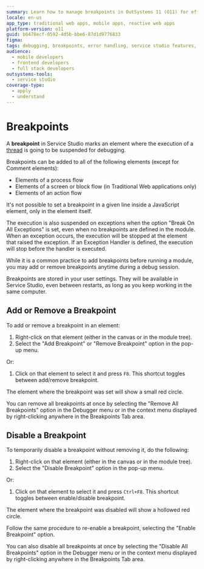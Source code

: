 ```yaml
---
summary: Learn how to manage breakpoints in OutSystems 11 (O11) for effective debugging of process flows, screen flows, and action flows.
locale: en-us
app_type: traditional web apps, mobile apps, reactive web apps
platform-version: o11
guid: b6478ecf-0592-4d5b-bbe6-87d1d9776833
figma:
tags: debugging, breakpoints, error handling, service studio features, outsystems development
audience:
  - mobile developers
  - frontend developers
  - full stack developers
outsystems-tools:
  - service studio
coverage-type:
  - apply
  - understand
---
```


# Breakpoints

A **breakpoint** in Service Studio marks an element where the execution of a [thread](<threads.md>) is going to be suspended for debugging. 

Breakpoints can be added to all of the following elements (except for Comment elements):

* Elements of a process flow
* Elements of a screen or block flow (in Traditional Web applications only)
* Elements of an action flow

It's not possible to set a breakpoint in a given line inside a JavaScript element, only in the element itself.

The execution is also suspended on exceptions when the option "Break On All Exceptions" is set, even when no breakpoints are defined in the module. When an exception occurs, the execution will be stopped at the element that raised the exception. If an Exception Handler is defined, the execution will stop before the handler is executed.

While it is a common practice to add breakpoints before running a module, you may add or remove breakpoints anytime during a debug session.

Breakpoints are stored in your user settings. They will be available in Service Studio, even between restarts, as long as you keep working in the same computer.


## Add or Remove a Breakpoint

To add or remove a breakpoint in an element:

1. Right-click on that element (either in the canvas or in the module tree).
1. Select the "Add Breakpoint" or "Remove Breakpoint" option in the pop-up menu. 

Or:

1. Click on that element to select it and press `F8`. This shortcut toggles between add/remove breakpoint. 

The element where the breakpoint was set will show a small red circle.

You can remove all breakpoints at once by selecting the "Remove All Breakpoints" option in the Debugger menu or in the context menu displayed by right-clicking anywhere in the Breakpoints Tab area.


## Disable a Breakpoint

To temporarily disable a breakpoint without removing it, do the following:

1. Right-click on that element (either in the canvas or in the module tree).
1. Select the "Disable Breakpoint" option in the pop-up menu. 

Or:

1. Click on that element to select it and press `Ctrl+F8`. This shortcut toggles between enable/disable breakpoint. 

The element where the breakpoint was disabled will show a hollowed red circle.

Follow the same procedure to re-enable a breakpoint, selecting the "Enable Breakpoint" option.

You can also disable all breakpoints at once by selecting the "Disable All Breakpoints" option in the Debugger menu or in the context menu displayed by right-clicking anywhere in the Breakpoints Tab area.
